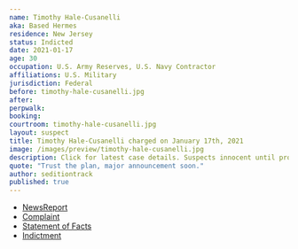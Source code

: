 ```yaml
---
name: Timothy Hale-Cusanelli
aka: Based Hermes
residence: New Jersey
status: Indicted
date: 2021-01-17
age: 30
occupation: U.S. Army Reserves, U.S. Navy Contractor
affiliations: U.S. Military
jurisdiction: Federal
before: timothy-hale-cusanelli.jpg
after:
perpwalk:
booking:
courtroom: timothy-hale-cusanelli.jpg
layout: suspect
title: Timothy Hale-Cusanelli charged on January 17th, 2021
image: /images/preview/timothy-hale-cusanelli.jpg
description: Click for latest case details. Suspects innocent until proven guilty.
quote: "Trust the plan, major announcement soon."
author: seditiontrack
published: true
---
```


- [NewsReport](https://www.app.com/story/news/crime/2021/01/17/timothy-louis-hale-cusanelli-colts-neck-man-military-contractor-capitol-pro-trump-mob/4199037001/)
- [Complaint](https://www.justice.gov/opa/page/file/1356061/download)
- [Statement of Facts](https://www.justice.gov/opa/page/file/1356066/download)
- [Indictment](https://www.courtlistener.com/recap/gov.uscourts.dcd.226943/gov.uscourts.dcd.226943.9.0_2.pdf)